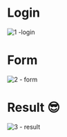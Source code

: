 # Login
![1 -login](https://github.com/user-attachments/assets/d43d724d-f168-4ac7-8010-2696787d87d5)

# Form 

![2 - form](https://github.com/user-attachments/assets/920fb3cf-7b09-4ddf-938a-c59eeae5a378)

# Result 😎
![3 - result](https://github.com/user-attachments/assets/dbddffe1-5399-4bfd-aa18-ca06f768a5f3)
